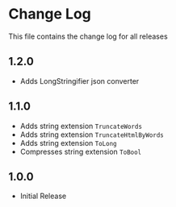 # Change Log

This file contains the change log for all releases

## 1.2.0

* Adds LongStringifier json converter

## 1.1.0

* Adds string extension `TruncateWords`
* Adds string extension `TruncateHtmlByWords`
* Adds string extension `ToLong`
* Compresses string extension `ToBool`

## 1.0.0

* Initial Release

